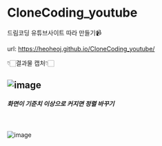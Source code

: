 # CloneCoding_youtube
드림코딩 유튜브사이트 따라 만들기📹

url: https://heoheoj.github.io/CloneCoding_youtube/

👇🏻결과물 캡처👇🏻

![image](https://user-images.githubusercontent.com/78328183/209038206-fcd9a27f-9b9a-4fd9-825d-89a902b18b24.png)
-----
<h5>화면이 기준치 이상으로 커지면 정렬 바꾸기 </h5><br>


![image](https://user-images.githubusercontent.com/78328183/209038276-264db6f8-627c-4139-b920-c90052c1c5a8.png)
